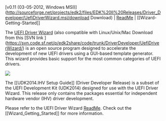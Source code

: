 [v0.11 (03-05-2012, Windows MSI)](http://sourceforge.net/projects/edk2/files/EDK%20II%20Releases/Driver_Developer/UefiDriverWizard.msi/download Download) |
[ReadMe](https://svn.code.sf.net/p/edk2share/code/trunk/DriverDeveloper/UefiDriverWizard/README) |
[[Wizard-Getting-Started]]



The [UEFI Driver Wizard](http://sourceforge.net/projects/edk2/files/EDK%20II%20Releases/Driver_Developer/UefiDriverWizard.msi/download) (also compatible with Linux/Unix/Mac Download from this [SVN link ] (https://svn.code.sf.net/p/edk2share/code/trunk/DriverDeveloper/UefiDriverWizard/) is an open source program designed to accelerate the development of new UEFI drivers using a GUI-based template generator. This wizard provides basic support for the most common categories of UEFI drivers.

<img src="https://raw.githubusercontent.com/tianocore/tianocore.github.io/master/images/UEFIDriverWizard03.png" >

The [[UDK2014.IHV Setup Guide]] (Driver Developer Release) is a subset of the UEFI Development Kit (UDK2014) designed for use with the UEFI Driver Wizard. This release only contains the packages essential for independent hardware vendor (IHV) driver development.

Please refer to the UEFI Driver Wizard [ReadMe](https://svn.code.sf.net/p/edk2share/code/trunk/DriverDeveloper/UefiDriverWizard/README). 
Check out the [[Wizard_Getting_Started]]  for more information.

